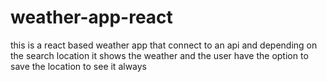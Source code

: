 # weather-app-react
this is a react based weather app that connect to an api and depending on the search location it shows the weather
and the user have the option to save the location to see it always 
